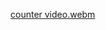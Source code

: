 [counter video.webm](https://user-images.githubusercontent.com/83356303/215473796-5fec502e-791a-4fe1-a93b-596a2367eca2.webm)
